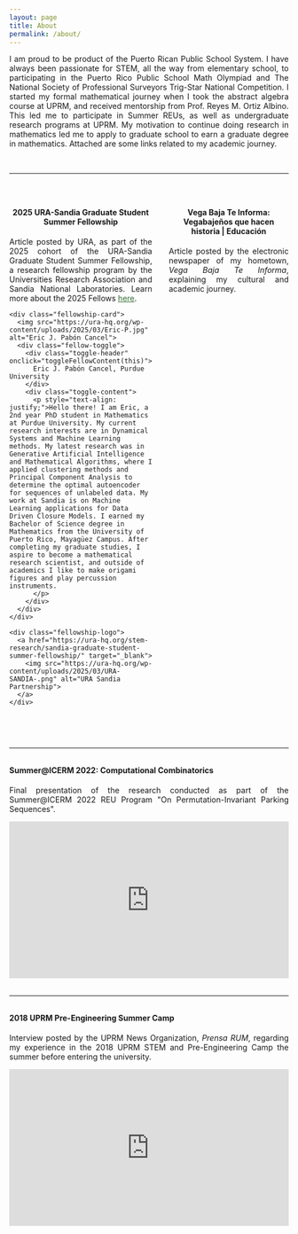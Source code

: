 ```yaml
---
layout: page
title: About
permalink: /about/
---
```


<p style="text-align: justify;">
I am proud to be product of the Puerto Rican Public School System. I have always been passionate for STEM, all the way from elementary school, 
to participating in the Puerto Rico Public School Math Olympiad and The National Society of Professional Surveyors Trig-Star National Competition. I started
my formal mathematical journey when I took the abstract algebra course at UPRM, and received mentorship from Prof. Reyes M. Ortiz Albino. This led me to participate 
in Summer REUs, as well as undergraduate research programs at UPRM. My motivation to continue doing research in mathematics led me to apply to graduate
school to earn a graduate degree in mathematics. Attached are some links related to my academic journey.
</p>

<br>
<hr>
<br>

<style>
  /* ==================== Fellowship Grid ==================== */
  .fellowship-grid {
    display: grid;
    grid-template-columns: 1fr 1fr;
    gap: 30px;
    align-items: start;
    margin: 30px 0;
  }

  .fellowship-section {
    padding: 0;
    width: 100%;
    box-sizing: border-box;
  }

  .fellowship-card {
    text-align: center;
  }

  .fellowship-card img {
    width: 100%;
    max-width: 350px;
    height: auto;
    margin: 0 auto 20px auto;
    display: block;
  }

  .fellow-toggle {
    background-color: #f4f4f4;
    border: 1px solid #d9d9d9;
    border-radius: 4px;
    overflow: hidden;
  }

  .toggle-header {
    padding: 20px;
    cursor: pointer;
    font-weight: 700;
    color: #666;
    background-color: #f4f4f4;
    position: relative;
    text-align: center;
  }

  .toggle-header:hover {
    background-color: #e8e8e8;
  }

  .toggle-header::after {
    content: "▼";
    position: absolute;
    right: 20px;
    top: 50%;
    transform: translateY(-50%);
    font-size: 12px;
    color: #ccc;
  }

  .toggle-content {
    display: none;
    padding: 20px;
    background-color: #fff;
    text-align: justify;
  }

  .toggle-content.active {
    display: block;
  }

  .toggle-header.active::after {
    content: "▲";
  }

  .fellowship-logo {
    text-align: center;
    margin-top: 20px;
  }

  .fellowship-logo img {
    max-width: 100%;
    width: 80%;
    height: auto;
    display: block;
    margin: 0 auto;
  }

  /* Facebook post container */
  .fb-post-container {
    max-width: 100%;
    width: 100%;
    margin: 20px auto;
    text-align: center;
    box-sizing: border-box;
  }

  /* Responsive adjustments */
  @media (max-width: 768px) {
    .fellowship-grid {
      grid-template-columns: 1fr;
      gap: 20px;
    }
  }
</style>

<div class="fellowship-grid">
  <!-- URA-Sandia Fellowship Section -->
  <div class="fellowship-section">
    <h4 style="margin-top: 0; text-align: center;">2025 URA-Sandia Graduate Student Summer Fellowship</h4>
    <p style="text-align: justify;">
      Article posted by URA, as part of the 2025 cohort of the URA-Sandia Graduate Student Summer Fellowship, a research fellowship program by the Universities Research Association and Sandia National Laboratories.
      Learn more about the 2025 Fellows <a href="https://ura-hq.org/stem-research/sandia-graduate-student-summer-fellowship/2025-sandia-graduate-fellows/" style="color: rgb(51, 113, 55);">here</a>.
    </p>

    <div class="fellowship-card">
      <img src="https://ura-hq.org/wp-content/uploads/2025/03/Eric-P.jpg" alt="Eric J. Pabón Cancel">
      <div class="fellow-toggle">
        <div class="toggle-header" onclick="toggleFellowContent(this)">
          Eric J. Pabón Cancel, Purdue University
        </div>
        <div class="toggle-content">
          <p style="text-align: justify;">Hello there! I am Eric, a 2nd year PhD student in Mathematics at Purdue University. My current research interests are in Dynamical Systems and Machine Learning methods. My latest research was in Generative Artificial Intelligence and Mathematical Algorithms, where I applied clustering methods and Principal Component Analysis to determine the optimal autoencoder for sequences of unlabeled data. My work at Sandia is on Machine Learning applications for Data Driven Closure Models. I earned my Bachelor of Science degree in Mathematics from the University of Puerto Rico, Mayagüez Campus. After completing my graduate studies, I aspire to become a mathematical research scientist, and outside of academics I like to make origami figures and play percussion instruments.
          </p>
        </div>
      </div>
    </div>

    <div class="fellowship-logo">
      <a href="https://ura-hq.org/stem-research/sandia-graduate-student-summer-fellowship/" target="_blank">
        <img src="https://ura-hq.org/wp-content/uploads/2025/03/URA-SANDIA-.png" alt="URA Sandia Partnership">
      </a>
    </div>
  </div>

  <!-- Facebook Section -->
  <div class="fellowship-section">
    <h4 style="margin-top: 0; text-align: center;">Vega Baja Te Informa: <br> Vegabajeños que hacen historia | Educación</h4>
    <p style="text-align: justify;">
      Article posted by the electronic newspaper of my hometown, <i>Vega Baja Te Informa</i>, explaining my cultural and academic journey.
    </p>
    <div id="fb-root"></div>
    <script async defer crossorigin="anonymous" src="https://connect.facebook.net/en_US/sdk.js#xfbml=1&version=v17.0" nonce="XYZ"></script>
    <div class="fb-post-container">
      <div class="fb-post" 
           data-href="https://www.facebook.com/vegabajateinforma/posts/642005397959682" 
           data-show-text="true" 
           data-width="100%">
      </div>
    </div>
  </div>
</div>

<script>
  function toggleFellowContent(header) {
    const content = header.nextElementSibling;
    const isActive = content.classList.contains('active');

    if (isActive) {
      content.classList.remove('active');
      header.classList.remove('active');
    } else {
      content.classList.add('active');
      header.classList.add('active');
    }
  }
</script>

<br>
<hr>
<br>

<h4 style="margin-top: 0;">Summer@ICERM 2022: Computational Combinatorics</h4>
<p style="text-align: justify;">
Final presentation of the research conducted as part of the Summer@ICERM 2022 REU Program "On Permutation-Invariant Parking Sequences".
</p>

<!-- Panopto responsive embed -->
<div style="position: relative; padding-bottom: 56.25%; height: 0; overflow: hidden; max-width: 100%; margin: 0 auto;">
  <iframe 
    src="https://brown.hosted.panopto.com/Panopto/Pages/Embed.aspx?id=2e350578-3784-48d7-abfc-aee70108ed63&autoplay=false&offerviewer=true&showtitle=false&showbrand=false&start=0"
    frameborder="0" allowfullscreen
    style="position: absolute; top: 0; left: 0; width: 100%; height: 100%; border:none;">
  </iframe>
</div>

<br>
<hr>
<br>

<h4 style="margin-top: 0;">2018 UPRM Pre-Engineering Summer Camp</h4>
<p style="text-align: justify;">
Interview posted by the UPRM News Organization, <i>Prensa RUM</i>, regarding my experience in the 2018 UPRM STEM and Pre-Engineering Camp the summer before entering the university.
</p>

<!-- YouTube responsive embed -->
<div style="position: relative; padding-bottom: 56.25%; height: 0; overflow: hidden; max-width: 100%; margin: 0 auto;">
  <iframe 
    src="https://www.youtube.com/embed/sNTfmJjSI60?start=144"
    title="YouTube video player"
    frameborder="0"
    allow="accelerometer; autoplay; clipboard-write; encrypted-media; gyroscope; picture-in-picture; web-share"
    allowfullscreen
    style="position: absolute; top: 0; left: 0; width: 100%; height: 100%;">
  </iframe>
</div>
